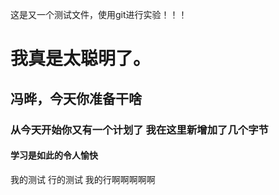 这是又一个测试文件，使用git进行实验！！！
# 我真是太聪明了。
## 冯晔，今天你准备干啥
### 从今天开始你又有一个计划了 我在这里新增加了几个字节
#### 学习是如此的令人愉快

我的测试
行的测试
我的行啊啊啊啊啊
